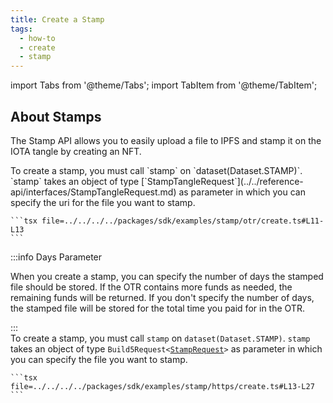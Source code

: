 ```yaml
---
title: Create a Stamp
tags:
  - how-to
  - create
  - stamp
---
```


import Tabs from '@theme/Tabs';
import TabItem from '@theme/TabItem';

## About Stamps

The Stamp API allows you to easily upload a file to IPFS and stamp it on the IOTA tangle by creating an NFT.

<Tabs>
  <TabItem value="otr" label="OTR">
    To create a stamp, you must call `stamp` on `dataset(Dataset.STAMP)`. `stamp` takes an object of type [`StampTangleRequest`](../../reference-api/interfaces/StampTangleRequest.md) as parameter in which you can specify the uri for the file you want to stamp.

    ```tsx file=../../../../packages/sdk/examples/stamp/otr/create.ts#L11-L13
    ```

:::info Days Parameter

When you create a stamp, you can specify the number of days the stamped file should be stored. If the OTR contains more funds as needed, the remaining funds will be returned. If you don't specify the number of days, the stamped file will be stored for the total time you paid for in the OTR.

:::
  </TabItem>  
  <TabItem value="https" label="HTTPS">
    To create a stamp, you must call `stamp` on `dataset(Dataset.STAMP)`. `stamp` takes an object of type `Build5Request<`[`StampRequest`](../../reference-api/interfaces/StampRequest.md)`>` as parameter in which you can specify the file you want to stamp.

    ```tsx file=../../../../packages/sdk/examples/stamp/https/create.ts#L13-L27
    ```
  </TabItem>
</Tabs>
